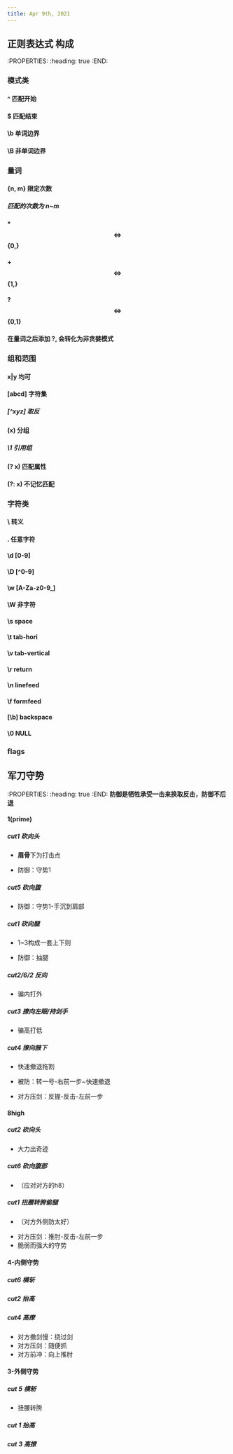 ```yaml
---
title: Apr 9th, 2021
---
```


## 正则表达式 构成
:PROPERTIES:
:heading: true
:END:
### 模式类
#### ^ 匹配开始
#### $ 匹配结束
#### \\b 单词边界
#### \\B 非单词边界
### 量词
#### {n, m} 限定次数
##### 匹配的次数为 n~m
#### * $$\iff$$ {0,}
#### + $$\iff$$ {1,}
#### ? $$\iff$$ {0,1}
#### 在量词之后添加 ?, 会转化为非贪婪模式
### 组和范围
#### x|y 均可
#### [abcd] 字符集
##### [\^xyz] 取反
#### (x) 分组
##### \\1 引用组
#### (?<name> x) 匹配属性
#### (?: x) 不记忆匹配
### 字符类
#### \\ 转义
#### . 任意字符
#### \\d [0-9]
#### \\D [\^0-9]
#### \\w [A-Za-z0-9_]
#### \\W 非字符
#### \\s space
#### \\t tab-hori
#### \\v tab-vertical
#### \\r return
#### \\n linefeed
#### \\f formfeed
#### [\\b] backspace
#### \\0 NULL
### flags
## 军刀守势
:PROPERTIES:
:heading: true
:END:
**防御是牺牲承受一击来换取反击，防御不后退**
#### 1(prime)

##### cut1 砍向头

- **眉骨**下为打击点

* 防御：守势1
##### cut5 砍向腹

* 防御：守势1-手沉到肩部

##### cut1 砍向腿

- 1~3构成一套上下则

* 防御：抽腿

##### cut2/6/2 反向

* 骗内打外

##### cut3 撩向左眼/持剑手

* 骗高打低

##### cut4 撩向腋下

- 快速撤退拖割

* 被防：转一号-右前一步~快速撤退

* 对方压剑：反握-反击-左前一步

#### 8high

##### cut2 砍向头

- 大力出奇迹

##### cut6 砍向腹部

- （应对对方的h8）

##### cut1 扭腰转胯偷腿

- （对方外侧防太好）

* 对方压剑：推肘-反击-左前一步
* 脆弱而强大的守势

#### 4-内侧守势

##### cut6 横斩

##### cut2 抬高

##### cut4 高撩

* 对方撤剑慢：绕过剑
* 对方压剑：随便抓
* 对方前冲：向上推肘

#### 3-外侧守势

##### cut 5 横斩

* 扭腰转胯

##### cut 1 抬高

##### cut 3 高撩
